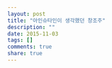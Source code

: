 ```yaml
---
layout: post
title: "아인슈타인이 생각했던 창조주"
description: ""
date: 2015-11-03
tags: []
comments: true
share: true
---
```





